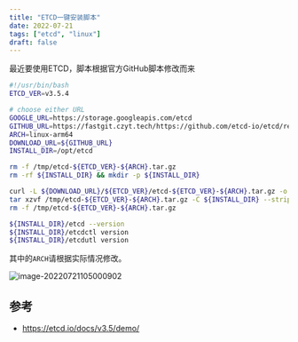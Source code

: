 ```yaml
---
title: "ETCD一键安装脚本"
date: 2022-07-21
tags: ["etcd", "linux"]
draft: false
---
```

最近要使用ETCD，脚本根据官方GitHub脚本修改而来
```bash
#!/usr/bin/bash
ETCD_VER=v3.5.4

# choose either URL
GOOGLE_URL=https://storage.googleapis.com/etcd
GITHUB_URL=https://fastgit.czyt.tech/https://github.com/etcd-io/etcd/releases/download
ARCH=linux-arm64
DOWNLOAD_URL=${GITHUB_URL}
INSTALL_DIR=/opt/etcd

rm -f /tmp/etcd-${ETCD_VER}-${ARCH}.tar.gz
rm -rf ${INSTALL_DIR} && mkdir -p ${INSTALL_DIR}

curl -L ${DOWNLOAD_URL}/${ETCD_VER}/etcd-${ETCD_VER}-${ARCH}.tar.gz -o /tmp/etcd-${ETCD_VER}-${ARCH}.tar.gz
tar xzvf /tmp/etcd-${ETCD_VER}-${ARCH}.tar.gz -C ${INSTALL_DIR} --strip-components=1
rm -f /tmp/etcd-${ETCD_VER}-${ARCH}.tar.gz

${INSTALL_DIR}/etcd --version
${INSTALL_DIR}/etcdctl version
${INSTALL_DIR}/etcdutl version
```

其中的`ARCH`请根据实际情况修改。

![image-20220721105000902](https://assets.czyt.tech/img/image-20220721105000902.png)

## 参考

+ https://etcd.io/docs/v3.5/demo/